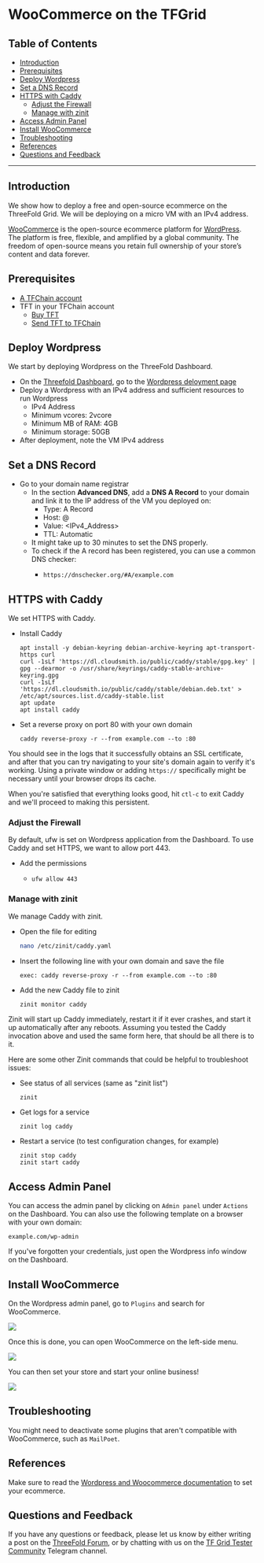 <h1>WooCommerce on the TFGrid</h1>

<h2>Table of Contents</h2>

- [Introduction](#introduction)
- [Prerequisites](#prerequisites)
- [Deploy Wordpress](#deploy-wordpress)
- [Set a DNS Record](#set-a-dns-record)
- [HTTPS with Caddy](#https-with-caddy)
  - [Adjust the Firewall](#adjust-the-firewall)
  - [Manage with zinit](#manage-with-zinit)
- [Access Admin Panel](#access-admin-panel)
- [Install WooCommerce](#install-woocommerce)
- [Troubleshooting](#troubleshooting)
- [References](#references)
- [Questions and Feedback](#questions-and-feedback)
---

## Introduction

We show how to deploy a free and open-source ecommerce on the ThreeFold Grid. We will be deploying on a micro VM with an IPv4 address.

[WooCommerce](https://woocommerce.com/) is the open-source ecommerce platform for [WordPress](https://wordpress.com/). The platform is free, flexible, and amplified by a global community. The freedom of open-source means you retain full ownership of your store’s content and data forever.

## Prerequisites

- [A TFChain account](../../../dashboard/wallet_connector.md)
- TFT in your TFChain account
  - [Buy TFT](../../../threefold_token/buy_sell_tft/buy_sell_tft.md)
  - [Send TFT to TFChain](../../../threefold_token/tft_bridges/tfchain_stellar_bridge.md)

## Deploy Wordpress

We start by deploying Wordpress on the ThreeFold Dashboard.

* On the [Threefold Dashboard](https://dashboard.grid.tf/#/), go to the [Wordpress deloyment page](https://dashboard.test.grid.tf/#/deploy/applications/wordpress/)
* Deploy a Wordpress with an IPv4 address and sufficient resources to run Wordpress
  * IPv4 Address
  * Minimum vcores: 2vcore
  * Minimum MB of RAM: 4GB
  * Minimum storage: 50GB
* After deployment, note the VM IPv4 address

## Set a DNS Record

* Go to your domain name registrar
  * In the section **Advanced DNS**, add a **DNS A Record** to your domain and link it to the IP address of the VM you deployed on:
    * Type: A Record
    * Host: @
    * Value: <IPv4_Address>
    * TTL: Automatic
  * It might take up to 30 minutes to set the DNS properly.
  * To check if the A record has been registered, you can use a common DNS checker:
    * ```
      https://dnschecker.org/#A/example.com
      ```

## HTTPS with Caddy

We set HTTPS with Caddy.

- Install Caddy
    ```
    apt install -y debian-keyring debian-archive-keyring apt-transport-https curl
    curl -1sLf 'https://dl.cloudsmith.io/public/caddy/stable/gpg.key' | gpg --dearmor -o /usr/share/keyrings/caddy-stable-archive-keyring.gpg
    curl -1sLf 'https://dl.cloudsmith.io/public/caddy/stable/debian.deb.txt' > /etc/apt/sources.list.d/caddy-stable.list
    apt update
    apt install caddy
    ```
- Set a reverse proxy on port 80 with your own domain
    ```
    caddy reverse-proxy -r --from example.com --to :80
    ```

You should see in the logs that it successfully obtains an SSL certificate, and after that you can try navigating to your site's domain again to verify it's working. Using a private window or adding `https://` specifically might be necessary until your browser drops its cache.

When you're satisfied that everything looks good, hit `ctl-c` to exit Caddy and we'll proceed to making this persistent.

### Adjust the Firewall

By default, ufw is set on Wordpress application from the Dashboard. To use Caddy and set HTTPS, we want to allow port 443.

* Add the permissions
  * ```
    ufw allow 443
    ```

### Manage with zinit

We manage Caddy with zinit.

- Open the file for editing
    ```bash
    nano /etc/zinit/caddy.yaml
    ```
- Insert the following line with your own domain and save the file
    ```
    exec: caddy reverse-proxy -r --from example.com --to :80
    ```
- Add the new Caddy file to zinit
    ```bash
    zinit monitor caddy
    ```

Zinit will start up Caddy immediately, restart it if it ever crashes, and start it up automatically after any reboots. Assuming you tested the Caddy invocation above and used the same form here, that should be all there is to it. 

Here are some other Zinit commands that could be helpful to troubleshoot issues:

- See status of all services (same as "zinit list")
    ```
    zinit
    ```
- Get logs for a service
    ```
    zinit log caddy
    ```
- Restart a service (to test configuration changes, for example)
    ```
    zinit stop caddy
    zinit start caddy
    ```

## Access Admin Panel

You can access the admin panel by clicking on `Admin panel` under `Actions` on the Dashboard. You can also use the following template on a browser with your own domain:

```
example.com/wp-admin
```

If you've forgotten your credentials, just open the Wordpress info window on the Dashboard.

## Install WooCommerce

On the Wordpress admin panel, go to `Plugins` and search for WooCommerce.

![](./img/woocommerce_1.png)

Once this is done, you can open WooCommerce on the left-side menu.

![](./img/woocommerce_2.png)

You can then set your store and start your online business!

![](./img/woocommerce_3.png)

## Troubleshooting

You might need to deactivate some plugins that aren't compatible with WooCommerce, such as `MailPoet`.

## References

Make sure to read the [Wordpress and Woocommerce documentation](https://woocommerce.com/document/woocommerce-self-service-guide) to set your ecommerce.

## Questions and Feedback

If you have any questions or feedback, please let us know by either writing a post on the [ThreeFold Forum](https://forum.threefold.io/), or by chatting with us on the [TF Grid Tester Community](https://t.me/threefoldtesting) Telegram channel.